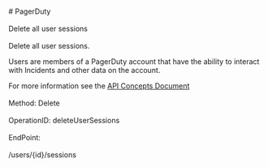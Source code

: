 <br>#     PagerDuty</br>
<br>Delete all user sessions</br>
<br>Delete all user sessions.

Users are members of a PagerDuty account that have the ability to interact with Incidents and other data on the account.

For more information see the [API Concepts Document](../../docs/CONCEPTS.md#users)
</br>
<br>Method: Delete</br>
<br>OperationID: deleteUserSessions</br>
<br>EndPoint:</br>
<br>/users/{id}/sessions</br>
